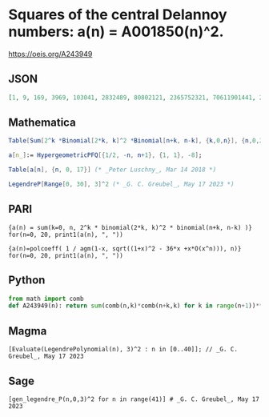 # Squares of the central Delannoy numbers: a\(n\) \= A001850\(n\)^2\.
https://oeis.org/A243949
## JSON
```JSON
[1, 9, 169, 3969, 103041, 2832489, 80802121, 2365752321, 70611901441, 2139090528969, 65568745087209, 2029206892664961, 63300531617048961, 1987912809986437161, 62787371136571152009, 1992942254830520803329, 63531842302018973818881, 2033004661359005674887561]
```
## Mathematica
```Mathematica
Table[Sum[2^k *Binomial[2*k, k]^2 *Binomial[n+k, n-k], {k,0,n}], {n,0,20}] (* _Vaclav Kotesovec_, Aug 18 2014 *)
```
```Mathematica
a[n_]:= HypergeometricPFQ[{1/2, -n, n+1}, {1, 1}, -8];
```
```Mathematica
Table[a[n], {n, 0, 17}] (* _Peter Luschny_, Mar 14 2018 *)
```
```Mathematica
LegendreP[Range[0, 30], 3]^2 (* _G. C. Greubel_, May 17 2023 *)
```
## PARI
```PARI
{a(n) = sum(k=0, n, 2^k * binomial(2*k, k)^2 * binomial(n+k, n-k) )}
for(n=0, 20, print1(a(n), ", "))
```
```PARI
{a(n)=polcoeff( 1 / agm(1-x, sqrt((1+x)^2 - 36*x +x*O(x^n))), n)}
for(n=0, 20, print1(a(n), ", "))
```
## Python
```Python
from math import comb
def A243949(n): return sum(comb(n,k)*comb(n+k,k) for k in range(n+1))**2 # _Chai Wah Wu_, Mar 23 2023
```
## Magma
```Magma
[Evaluate(LegendrePolynomial(n), 3)^2 : n in [0..40]]; // _G. C. Greubel_, May 17 2023
```
## Sage
```Sage
[gen_legendre_P(n,0,3)^2 for n in range(41)] # _G. C. Greubel_, May 17 2023
```

